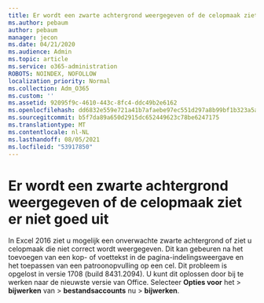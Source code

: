 ```yaml
---
title: Er wordt een zwarte achtergrond weergegeven of de celopmaak ziet er niet goed uit
ms.author: pebaum
author: pebaum
manager: jecon
ms.date: 04/21/2020
ms.audience: Admin
ms.topic: article
ms.service: o365-administration
ROBOTS: NOINDEX, NOFOLLOW
localization_priority: Normal
ms.collection: Adm_O365
ms.custom: ''
ms.assetid: 92095f9c-4610-443c-8fc4-ddc49b2e6162
ms.openlocfilehash: dd6832e559e721a41b7afaebe97ec551d297a8b99bf1b323a5a5680365eacfac
ms.sourcegitcommit: b5f7da89a650d2915dc652449623c78be6247175
ms.translationtype: MT
ms.contentlocale: nl-NL
ms.lasthandoff: 08/05/2021
ms.locfileid: "53917850"
---
```

# <a name="a-black-background-appears-or-cell-formatting-doesnt-look-right"></a>Er wordt een zwarte achtergrond weergegeven of de celopmaak ziet er niet goed uit

In Excel 2016 ziet u mogelijk een onverwachte zwarte achtergrond of ziet u celopmaak die niet correct wordt weergegeven. Dit kan gebeuren na het toevoegen van een kop- of voettekst in de pagina-indelingsweergave en het toepassen van een patroonopvulling op een cel. Dit probleem is opgelost in versie 1708 (build 8431.2094). U kunt dit oplossen door bij te werken naar de nieuwste versie van Office. Selecteer **Opties voor** het \> **bijwerken** van \> **bestandsaccounts** nu \> **bijwerken**.
  

